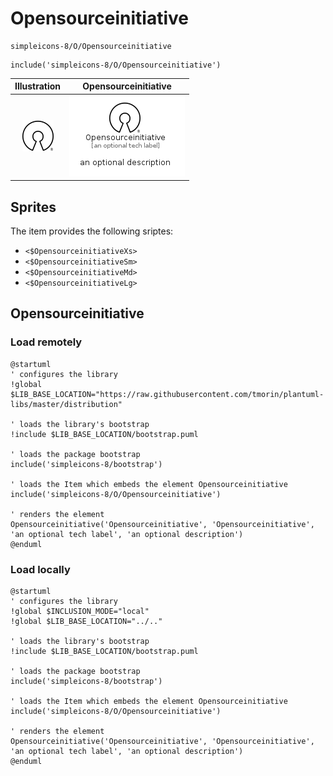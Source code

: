 # Opensourceinitiative


```text
simpleicons-8/O/Opensourceinitiative
```

```text
include('simpleicons-8/O/Opensourceinitiative')
```



| Illustration | Opensourceinitiative |
| :---: | :---: |
| ![illustration for Illustration](../../simpleicons-8/O/Opensourceinitiative.png) | ![illustration for Opensourceinitiative](../../simpleicons-8/O/Opensourceinitiative.Local.png) |



## Sprites
The item provides the following sriptes:

- `<$OpensourceinitiativeXs>`
- `<$OpensourceinitiativeSm>`
- `<$OpensourceinitiativeMd>`
- `<$OpensourceinitiativeLg>`





## Opensourceinitiative

### Load remotely
```plantuml
@startuml
' configures the library
!global $LIB_BASE_LOCATION="https://raw.githubusercontent.com/tmorin/plantuml-libs/master/distribution"

' loads the library's bootstrap
!include $LIB_BASE_LOCATION/bootstrap.puml

' loads the package bootstrap
include('simpleicons-8/bootstrap')

' loads the Item which embeds the element Opensourceinitiative
include('simpleicons-8/O/Opensourceinitiative')

' renders the element
Opensourceinitiative('Opensourceinitiative', 'Opensourceinitiative', 'an optional tech label', 'an optional description')
@enduml
```

### Load locally
```plantuml
@startuml
' configures the library
!global $INCLUSION_MODE="local"
!global $LIB_BASE_LOCATION="../.."

' loads the library's bootstrap
!include $LIB_BASE_LOCATION/bootstrap.puml

' loads the package bootstrap
include('simpleicons-8/bootstrap')

' loads the Item which embeds the element Opensourceinitiative
include('simpleicons-8/O/Opensourceinitiative')

' renders the element
Opensourceinitiative('Opensourceinitiative', 'Opensourceinitiative', 'an optional tech label', 'an optional description')
@enduml
```


